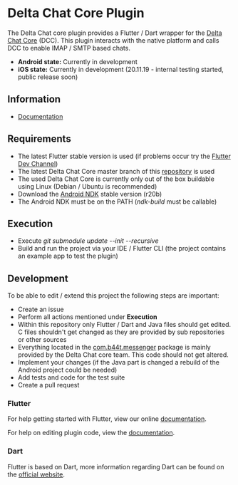 # Delta Chat Core Plugin

The Delta Chat core plugin provides a Flutter / Dart wrapper for the [Delta Chat Core](https://github.com/deltachat/deltachat-core-rust) (DCC). This plugin interacts with the native platform and calls DCC to enable IMAP / SMTP based chats.

- **Android state:** Currently in development
- **iOS state:** Currently in development (20.11.19 - internal testing started, public release soon)

## Information
- [Documentation](https://github.com/open-xchange/flutter-deltachat-core/wiki)

## Requirements
- The latest Flutter stable version is used (if problems occur try the [Flutter Dev Channel](https://github.com/flutter/flutter/wiki/Flutter-build-release-channels))
- The latest Delta Chat Core master branch of this [repository](https://github.com/open-xchange/deltachat-core) is used
- The used Delta Chat Core is currently only out of the box buildable using Linux (Debian / Ubuntu is recommended)
- Download the [Android NDK](https://developer.android.com/ndk/downloads/) stable version (r20b)
- The Android NDK must be on the PATH (*ndk-build* must be callable)

## Execution
- Execute *git submodule update --init --recursive*
- Build and run the project via your IDE / Flutter CLI (the project contains an example app to test the plugin)

## Development
To be able to edit / extend this project the following steps are important:

- Create an issue
- Perform all actions mentioned under **Execution**
- Within this repository only Flutter / Dart and Java files should get edited. C files shouldn't get changed as they are provided by sub repositories or other sources
- Everything located in the [com.b44t.messenger](https://github.com/open-xchange/flutter-deltachat-core/tree/master/android/src/main/java/com/b44t/messenger) package is mainly provided by the Delta Chat core team. This code should not get altered.
- Implement your changes (if the Java part is changed a rebuild of the Android project could be needed)
- Add tests and code for the test suite
- Create a pull request

### Flutter 

For help getting started with Flutter, view our online
[documentation](https://flutter.io/).

For help on editing plugin code, view the [documentation](https://flutter.io/developing-packages/#edit-plugin-package).

### Dart

Flutter is based on Dart, more information regarding Dart can be found on the [official website](https://www.dartlang.org/).
